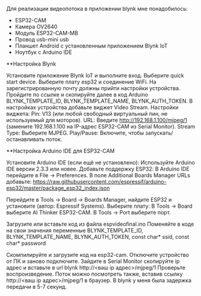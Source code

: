 Для реализации видеопотока в приложении blynk мне понадобилось:
- ESP32-CAM
- Камера OV2640
- Модуль ESP32-CAM-MB
- Провод usb-mini usb 
- Планшет Android c установленным приложением Blynk IoT
- Ноутбук с Arduino IDE

**Настройка Blynk 

Установите приложение Blynk IoT и выполните вход.
Выберите quick start device.
Выберите плату esp32 и соединение WiFi.
На зарегистрированную почту должны прийти настройки устройства.
Пройдите по ссылке и скопируйте далее в код Arduino BLYNK_TEMPLATE_ID, BLYNK_TEMPLATE_NAME, BLYNK_AUTH_TOKEN.
В настройках устройства добавьте виджет Video Stream.
Настройки виджета:
Pin: V13 (или любой свободный виртуальный пин, не используемый для моторов).
URL: Введите http://192.168.1.100/mjpeg/1 (замените 192.168.1.100 на IP-адрес ESP32-CAM из Serial Monitor).
Stream Type: Выберите MJPEG.
Play/Pause: Включите, чтобы запускать/останавливать поток.

**Настройка Arduino IDE для ESP32-CAM

Установите Arduino IDE (если ещё не установлено):
Используйте Arduino IDE версии 2.3.3 или новее.
Добавьте поддержку ESP32:
В Arduino IDE перейдите в File → Preferences.
В поле Additional Boards Manager URLs добавьте:
https://raw.githubusercontent.com/espressif/arduino-esp32/master/package_esp32_index.json

Перейдите в Tools → Board → Boards Manager, найдите ESP32 и установите (автор: Espressif Systems).
Выберите плату:
В Tools → Board выберите AI Thinker ESP32-CAM.
В Tools → Port выберите порт.

Загрузите или вставьте код из файла espvideofinal.ino
Поменяйте в коде на свои значения переменные BLYNK_TEMPLATE_ID, BLYNK_TEMPLATE_NAME, BLYNK_AUTH_TOKEN, const char* ssid, const char* password

Скомпилируйте и загрузите код на esp32-cam.
Отключите устройство от ПК и заново подключите.
Зайдите в Serial Monitor скопируйте ip адрес и вставьте в url blynk http://<ваш ip адрес>/mjpeg/1
Проверьте воспроизведение. Поток можно посмотреть также, вставив ссылку http://<ваш ip адрес>/mjpeg/1 в браузер.
В blynk у меня была задержка передачи в 5-7 секунд.




